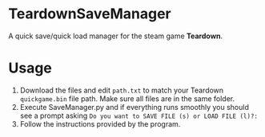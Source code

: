# TeardownSaveManager
A quick save/quick load manager for the steam game **Teardown**.

# Usage
1. Download the files and edit `path.txt` to match your Teardown `quickgame.bin` file path. Make sure all files are in the same folder.
2. Execute SaveManager.py and if everything runs smoothly you should see a prompt asking `Do you want to SAVE FILE (s) or LOAD FILE (l)?:`
3. Follow the instructions provided by the program.

